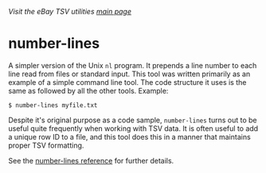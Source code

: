 _Visit the eBay TSV utilities [main page](../README.md)_

# number-lines

A simpler version of the Unix `nl` program. It prepends a line number to each line read from files or standard input. This tool was written primarily as an example of a simple command line tool. The code structure it uses is the same as followed by all the other tools. Example:
```
$ number-lines myfile.txt
```

Despite it's original purpose as a code sample, `number-lines` turns out to be useful quite frequently when working with TSV data. It is often useful to add a unique row ID to a file, and this tool does this in a manner that maintains proper TSV formatting.

See the [number-lines reference](../docs/ToolReference.md#tsv-number-lines-reference) for further details.
